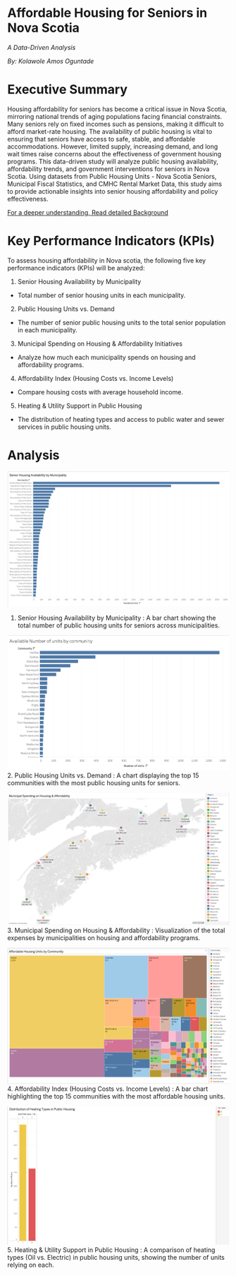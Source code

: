 # Affordable Housing for Seniors in Nova Scotia
*A Data-Driven Analysis*

*By: Kolawole Amos Oguntade*

# Executive Summary
Housing affordability for seniors has become a critical issue in Nova Scotia, mirroring national trends of aging populations facing financial constraints. Many seniors rely on fixed incomes such as pensions, making it difficult to afford market-rate housing. The availability of public housing is vital to ensuring that seniors have access to safe, stable, and affordable accommodations. However, limited supply, increasing demand, and long wait times raise concerns about the effectiveness of government housing programs.
This data-driven study will analyze public housing availability, affordability trends, and government interventions for seniors in Nova Scotia. Using datasets from Public Housing Units - Nova Scotia Seniors, Municipal Fiscal Statistics, and CMHC Rental Market Data, this study aims to provide actionable insights into senior housing affordability and policy effectiveness.

[For a deeper understanding, Read detailed Background](Background.md)

# Key Performance Indicators (KPIs)
To assess housing affordability in Nova scotia, the following five key performance indicators (KPIs) will be analyzed:
1.	Senior Housing Availability by Municipality
- Total number of senior housing units in each municipality.

2. Public Housing Units vs. Demand
- The number of senior public housing units to the total senior population in each municipality.

3. Municipal Spending on Housing & Affordability Initiatives
- Analyze how much each municipality spends on housing and affordability programs.

4. Affordability Index (Housing Costs vs. Income Levels)
- Compare housing costs with average household income.

5. Heating & Utility Support in Public Housing
- The distribution of heating types and access to public water and sewer services in public housing units.

# Analysis
![Number of units](IMG/figure2.png)
1. Senior Housing Availability by Municipality : A bar chart showing the total number of public housing units for seniors across municipalities.
  
![Number of units](IMG/figure1.png)
2. Public Housing Units vs. Demand : A chart displaying the top 15 communities with the most public housing units for seniors.

![Number of units](IMG/figure3.png)
3. Municipal Spending on Housing & Affordability : Visualization of the total expenses by municipalities on housing and affordability programs.

![Number of units](IMG/firgure4.png)
4. Affordability Index (Housing Costs vs. Income Levels) : A bar chart highlighting the top 15 communities with the most affordable housing units.

![Number of units](IMG/figure5.png)
5. Heating & Utility Support in Public Housing : A comparison of heating types (Oil vs. Electric) in public housing units, showing the number of units relying on each.
